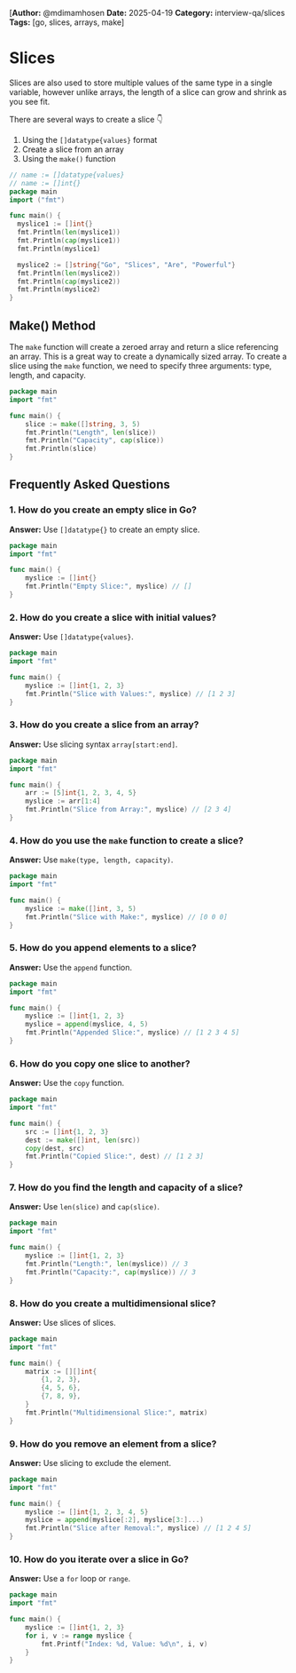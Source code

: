 [**Author:** @mdimamhosen
**Date:** 2025-04-19
**Category:** interview-qa/slices
**Tags:** [go, slices, arrays, make]

# Slices

Slices are also used to store multiple values of the same type in a single variable, however unlike arrays, the length of a slice can grow and shrink as you see fit.

There are several ways to create a slice 👇

1. Using the `[]datatype{values}` format
2. Create a slice from an array
3. Using the `make()` function

```go
// name := []datatype{values}
// name := []int{}
package main
import ("fmt")

func main() {
  myslice1 := []int{}
  fmt.Println(len(myslice1))
  fmt.Println(cap(myslice1))
  fmt.Println(myslice1)

  myslice2 := []string{"Go", "Slices", "Are", "Powerful"}
  fmt.Println(len(myslice2))
  fmt.Println(cap(myslice2))
  fmt.Println(myslice2)
}
```

## Make() Method

The `make` function will create a zeroed array and return a slice referencing an array. This is a great way to create a dynamically sized array. To create a slice using the `make` function, we need to specify three arguments: type, length, and capacity.

```go
package main
import "fmt"

func main() {
    slice := make([]string, 3, 5)
    fmt.Println("Length", len(slice))
    fmt.Println("Capacity", cap(slice))
    fmt.Println(slice)
}
```

## Frequently Asked Questions

### 1. How do you create an empty slice in Go?

**Answer:** Use `[]datatype{}` to create an empty slice.

```go
package main
import "fmt"

func main() {
    myslice := []int{}
    fmt.Println("Empty Slice:", myslice) // []
}
```

### 2. How do you create a slice with initial values?

**Answer:** Use `[]datatype{values}`.

```go
package main
import "fmt"

func main() {
    myslice := []int{1, 2, 3}
    fmt.Println("Slice with Values:", myslice) // [1 2 3]
}
```

### 3. How do you create a slice from an array?

**Answer:** Use slicing syntax `array[start:end]`.

```go
package main
import "fmt"

func main() {
    arr := [5]int{1, 2, 3, 4, 5}
    myslice := arr[1:4]
    fmt.Println("Slice from Array:", myslice) // [2 3 4]
}
```

### 4. How do you use the `make` function to create a slice?

**Answer:** Use `make(type, length, capacity)`.

```go
package main
import "fmt"

func main() {
    myslice := make([]int, 3, 5)
    fmt.Println("Slice with Make:", myslice) // [0 0 0]
}
```

### 5. How do you append elements to a slice?

**Answer:** Use the `append` function.

```go
package main
import "fmt"

func main() {
    myslice := []int{1, 2, 3}
    myslice = append(myslice, 4, 5)
    fmt.Println("Appended Slice:", myslice) // [1 2 3 4 5]
}
```

### 6. How do you copy one slice to another?

**Answer:** Use the `copy` function.

```go
package main
import "fmt"

func main() {
    src := []int{1, 2, 3}
    dest := make([]int, len(src))
    copy(dest, src)
    fmt.Println("Copied Slice:", dest) // [1 2 3]
}
```

### 7. How do you find the length and capacity of a slice?

**Answer:** Use `len(slice)` and `cap(slice)`.

```go
package main
import "fmt"

func main() {
    myslice := []int{1, 2, 3}
    fmt.Println("Length:", len(myslice)) // 3
    fmt.Println("Capacity:", cap(myslice)) // 3
}
```

### 8. How do you create a multidimensional slice?

**Answer:** Use slices of slices.

```go
package main
import "fmt"

func main() {
    matrix := [][]int{
        {1, 2, 3},
        {4, 5, 6},
        {7, 8, 9},
    }
    fmt.Println("Multidimensional Slice:", matrix)
}
```

### 9. How do you remove an element from a slice?

**Answer:** Use slicing to exclude the element.

```go
package main
import "fmt"

func main() {
    myslice := []int{1, 2, 3, 4, 5}
    myslice = append(myslice[:2], myslice[3:]...)
    fmt.Println("Slice after Removal:", myslice) // [1 2 4 5]
}
```

### 10. How do you iterate over a slice in Go?

**Answer:** Use a `for` loop or `range`.

```go
package main
import "fmt"

func main() {
    myslice := []int{1, 2, 3}
    for i, v := range myslice {
        fmt.Printf("Index: %d, Value: %d\n", i, v)
    }
}
```
